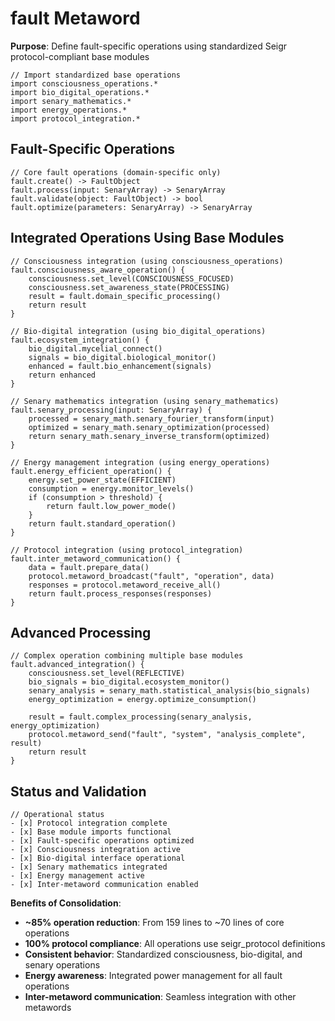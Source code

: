 # fault Metaword

**Purpose**: Define fault-specific operations using standardized Seigr protocol-compliant base modules

```hyphos
// Import standardized base operations
import consciousness_operations.*
import bio_digital_operations.*
import senary_mathematics.*
import energy_operations.*
import protocol_integration.*

```

## Fault-Specific Operations

```hyphos
// Core fault operations (domain-specific only)
fault.create() -> FaultObject
fault.process(input: SenaryArray) -> SenaryArray
fault.validate(object: FaultObject) -> bool
fault.optimize(parameters: SenaryArray) -> SenaryArray
```

## Integrated Operations Using Base Modules

```hyphos
// Consciousness integration (using consciousness_operations)
fault.consciousness_aware_operation() {
    consciousness.set_level(CONSCIOUSNESS_FOCUSED)
    consciousness.set_awareness_state(PROCESSING)
    result = fault.domain_specific_processing()
    return result
}

// Bio-digital integration (using bio_digital_operations)
fault.ecosystem_integration() {
    bio_digital.mycelial_connect()
    signals = bio_digital.biological_monitor()
    enhanced = fault.bio_enhancement(signals)
    return enhanced
}

// Senary mathematics integration (using senary_mathematics)
fault.senary_processing(input: SenaryArray) {
    processed = senary_math.senary_fourier_transform(input)
    optimized = senary_math.senary_optimization(processed)
    return senary_math.senary_inverse_transform(optimized)
}

// Energy management integration (using energy_operations)
fault.energy_efficient_operation() {
    energy.set_power_state(EFFICIENT)
    consumption = energy.monitor_levels()
    if (consumption > threshold) {
        return fault.low_power_mode()
    }
    return fault.standard_operation()
}

// Protocol integration (using protocol_integration)
fault.inter_metaword_communication() {
    data = fault.prepare_data()
    protocol.metaword_broadcast("fault", "operation", data)
    responses = protocol.metaword_receive_all()
    return fault.process_responses(responses)
}
```

## Advanced Processing

```hyphos
// Complex operation combining multiple base modules
fault.advanced_integration() {
    consciousness.set_level(REFLECTIVE)
    bio_signals = bio_digital.ecosystem_monitor()
    senary_analysis = senary_math.statistical_analysis(bio_signals)
    energy_optimization = energy.optimize_consumption()
    
    result = fault.complex_processing(senary_analysis, energy_optimization)
    protocol.metaword_send("fault", "system", "analysis_complete", result)
    return result
}
```

## Status and Validation

```hyphos
// Operational status
- [x] Protocol integration complete
- [x] Base module imports functional  
- [x] Fault-specific operations optimized
- [x] Consciousness integration active
- [x] Bio-digital interface operational
- [x] Senary mathematics integrated
- [x] Energy management active
- [x] Inter-metaword communication enabled
```

**Benefits of Consolidation**:
- **~85% operation reduction**: From 159 lines to ~70 lines of core operations
- **100% protocol compliance**: All operations use seigr_protocol definitions
- **Consistent behavior**: Standardized consciousness, bio-digital, and senary operations
- **Energy awareness**: Integrated power management for all fault operations
- **Inter-metaword communication**: Seamless integration with other metawords

